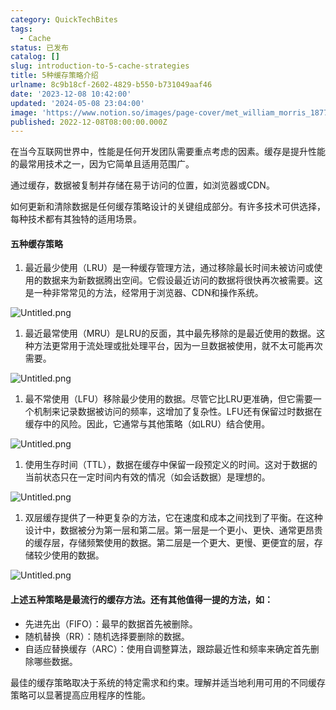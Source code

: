 ```yaml
---
category: QuickTechBites
tags:
  - Cache
status: 已发布
catalog: []
slug: introduction-to-5-cache-strategies
title: 5种缓存策略介绍
urlname: 8c9b18cf-2602-4829-b550-b731049aaf46
date: '2023-12-08 10:42:00'
updated: '2024-05-08 23:04:00'
image: 'https://www.notion.so/images/page-cover/met_william_morris_1877_willow.jpg'
published: 2022-12-08T08:00:00.000Z
---
```


在当今互联网世界中，性能是任何开发团队需要重点考虑的因素。缓存是提升性能的最常用技术之一，因为它简单且适用范围广。


通过缓存，数据被复制并存储在易于访问的位置，如浏览器或CDN。


如何更新和清除数据是任何缓存策略设计的关键组成部分。有许多技术可供选择，每种技术都有其独特的适用场景。


#### 五种缓存策略

1. 最近最少使用（LRU）是一种缓存管理方法，通过移除最长时间未被访问或使用的数据来为新数据腾出空间。它假设最近访问的数据将很快再次被需要。这是一种非常常见的方法，经常用于浏览器、CDN和操作系统。

![Untitled.png](https://prod-files-secure.s3.us-west-2.amazonaws.com/5d24fe63-e567-4804-86f9-9fdc62e13082/74494354-3dc7-4fc2-be3e-7e15913b3f24/Untitled.png?X-Amz-Algorithm=AWS4-HMAC-SHA256&X-Amz-Content-Sha256=UNSIGNED-PAYLOAD&X-Amz-Credential=ASIAZI2LB4667WCQ2LRY%2F20250311%2Fus-west-2%2Fs3%2Faws4_request&X-Amz-Date=20250311T213245Z&X-Amz-Expires=3600&X-Amz-Security-Token=IQoJb3JpZ2luX2VjEGUaCXVzLXdlc3QtMiJHMEUCIQCimxQ%2BfgEpp9F9HvHYRIB2pazzNyS%2F%2FRlc98Z5sOoK%2FwIgZv4CZP0Jl%2BM7cVQwB2X%2FVntsZNWel4RyhDAKBHvnsBcqiAQIrv%2F%2F%2F%2F%2F%2F%2F%2F%2F%2FARAAGgw2Mzc0MjMxODM4MDUiDMCz0oDOWnE3GRaERSrcA5pAsPeZSh%2F6sbEyfWbh%2FPFI3d8Ky42PMyuWblNkdCS2dRTH3%2F8vIT0aDi3KpWMgvicmUVy4j3Otg4DIIIH6kFpd%2F9%2FfzLPJH0rrbxquNQNIhjQu9c3nFebR%2F2b5K3KJvxxvsoZmrAA1cartdy57b4ZiqsL7A4tZX7FqZbXfCVBNSB7x4xl6XUAPQ8qFd1%2FYHfpi4jnnJDWJ56448s9SyNrahv0Rh5%2FVN5ewry0t3pWymw%2B5KJJELOz454TF%2F1wik2wd1PEOBQg9ZbeR0o2l4NiyZpk4o72jqPvjjGTE8glmWlx9Euh8Q5GBfDsev61gs8s68FQ5fQKYaUyXBPcuKaDlaNQMPKwOE5MzDYqxaZ1e7aafhIph333JxtRwpWVWRyODBFnqe2KsznIMT0WScGKijwSMCfOzkMzS0u0BddW9Zn94On0lhJqlNwzgiXGtAaM5bsRpC%2FXFZ4BNuxX5l8hi0r8atIMshCP0LT4GWuNOi3OHmMlW3x2rD4PVFIgZ0akfwuFryP6CEMSDbM3I3KzWiyTLPhe7Mlc2kSeC51gzh0ZJl2AOCHGl7QolQJ1NFi3ZIqI1uIyP6AGkq%2FdN5Z0TDfnU%2Fs40AAVAtv4d5ys8qwLICp4l73nTIHwPMN%2FQwr4GOqUBakSwdZ1y2VYeMVSqehDl2mNcOgOgrRON0sJ7NTWo%2BLlGZqEe%2FsdxWRUmpSH%2BEtUIsip0JBr0WYNlEF71n5ncs27%2BQ1dIai3I0xlG58VQCD%2FWATVXbHAwaQkXGBk1gaAcJmh7rjZ0ubRkjIGWVlkoyQZWEme%2BiKlTIe4kddgNmzpN4EgKYpPSDKyaq8j3LEo1xxvMepUXSScS%2FUAz8FCpAqUXpHKJ&X-Amz-Signature=0f372db25f3955f30b980da8da669ea79e109523ec69deab590d7edd29aaf646&X-Amz-SignedHeaders=host&x-id=GetObject)

1. 最近最常使用（MRU）是LRU的反面，其中最先移除的是最近使用的数据。这种方法更常用于流处理或批处理平台，因为一旦数据被使用，就不太可能再次需要。

![Untitled.png](https://prod-files-secure.s3.us-west-2.amazonaws.com/5d24fe63-e567-4804-86f9-9fdc62e13082/9394e615-e149-4cd8-9a1b-e3c39cda8184/Untitled.png?X-Amz-Algorithm=AWS4-HMAC-SHA256&X-Amz-Content-Sha256=UNSIGNED-PAYLOAD&X-Amz-Credential=ASIAZI2LB4667WCQ2LRY%2F20250311%2Fus-west-2%2Fs3%2Faws4_request&X-Amz-Date=20250311T213245Z&X-Amz-Expires=3600&X-Amz-Security-Token=IQoJb3JpZ2luX2VjEGUaCXVzLXdlc3QtMiJHMEUCIQCimxQ%2BfgEpp9F9HvHYRIB2pazzNyS%2F%2FRlc98Z5sOoK%2FwIgZv4CZP0Jl%2BM7cVQwB2X%2FVntsZNWel4RyhDAKBHvnsBcqiAQIrv%2F%2F%2F%2F%2F%2F%2F%2F%2F%2FARAAGgw2Mzc0MjMxODM4MDUiDMCz0oDOWnE3GRaERSrcA5pAsPeZSh%2F6sbEyfWbh%2FPFI3d8Ky42PMyuWblNkdCS2dRTH3%2F8vIT0aDi3KpWMgvicmUVy4j3Otg4DIIIH6kFpd%2F9%2FfzLPJH0rrbxquNQNIhjQu9c3nFebR%2F2b5K3KJvxxvsoZmrAA1cartdy57b4ZiqsL7A4tZX7FqZbXfCVBNSB7x4xl6XUAPQ8qFd1%2FYHfpi4jnnJDWJ56448s9SyNrahv0Rh5%2FVN5ewry0t3pWymw%2B5KJJELOz454TF%2F1wik2wd1PEOBQg9ZbeR0o2l4NiyZpk4o72jqPvjjGTE8glmWlx9Euh8Q5GBfDsev61gs8s68FQ5fQKYaUyXBPcuKaDlaNQMPKwOE5MzDYqxaZ1e7aafhIph333JxtRwpWVWRyODBFnqe2KsznIMT0WScGKijwSMCfOzkMzS0u0BddW9Zn94On0lhJqlNwzgiXGtAaM5bsRpC%2FXFZ4BNuxX5l8hi0r8atIMshCP0LT4GWuNOi3OHmMlW3x2rD4PVFIgZ0akfwuFryP6CEMSDbM3I3KzWiyTLPhe7Mlc2kSeC51gzh0ZJl2AOCHGl7QolQJ1NFi3ZIqI1uIyP6AGkq%2FdN5Z0TDfnU%2Fs40AAVAtv4d5ys8qwLICp4l73nTIHwPMN%2FQwr4GOqUBakSwdZ1y2VYeMVSqehDl2mNcOgOgrRON0sJ7NTWo%2BLlGZqEe%2FsdxWRUmpSH%2BEtUIsip0JBr0WYNlEF71n5ncs27%2BQ1dIai3I0xlG58VQCD%2FWATVXbHAwaQkXGBk1gaAcJmh7rjZ0ubRkjIGWVlkoyQZWEme%2BiKlTIe4kddgNmzpN4EgKYpPSDKyaq8j3LEo1xxvMepUXSScS%2FUAz8FCpAqUXpHKJ&X-Amz-Signature=8f8e5d6d24e1070d645e4e12ed7061c7b307b90382cfe2e3209292907b2af8cd&X-Amz-SignedHeaders=host&x-id=GetObject)

1. 最不常使用（LFU）移除最少使用的数据。尽管它比LRU更准确，但它需要一个机制来记录数据被访问的频率，这增加了复杂性。LFU还有保留过时数据在缓存中的风险。因此，它通常与其他策略（如LRU）结合使用。

![Untitled.png](https://prod-files-secure.s3.us-west-2.amazonaws.com/5d24fe63-e567-4804-86f9-9fdc62e13082/ff489bb8-941e-4617-b208-e17020ed7ada/Untitled.png?X-Amz-Algorithm=AWS4-HMAC-SHA256&X-Amz-Content-Sha256=UNSIGNED-PAYLOAD&X-Amz-Credential=ASIAZI2LB4667WCQ2LRY%2F20250311%2Fus-west-2%2Fs3%2Faws4_request&X-Amz-Date=20250311T213245Z&X-Amz-Expires=3600&X-Amz-Security-Token=IQoJb3JpZ2luX2VjEGUaCXVzLXdlc3QtMiJHMEUCIQCimxQ%2BfgEpp9F9HvHYRIB2pazzNyS%2F%2FRlc98Z5sOoK%2FwIgZv4CZP0Jl%2BM7cVQwB2X%2FVntsZNWel4RyhDAKBHvnsBcqiAQIrv%2F%2F%2F%2F%2F%2F%2F%2F%2F%2FARAAGgw2Mzc0MjMxODM4MDUiDMCz0oDOWnE3GRaERSrcA5pAsPeZSh%2F6sbEyfWbh%2FPFI3d8Ky42PMyuWblNkdCS2dRTH3%2F8vIT0aDi3KpWMgvicmUVy4j3Otg4DIIIH6kFpd%2F9%2FfzLPJH0rrbxquNQNIhjQu9c3nFebR%2F2b5K3KJvxxvsoZmrAA1cartdy57b4ZiqsL7A4tZX7FqZbXfCVBNSB7x4xl6XUAPQ8qFd1%2FYHfpi4jnnJDWJ56448s9SyNrahv0Rh5%2FVN5ewry0t3pWymw%2B5KJJELOz454TF%2F1wik2wd1PEOBQg9ZbeR0o2l4NiyZpk4o72jqPvjjGTE8glmWlx9Euh8Q5GBfDsev61gs8s68FQ5fQKYaUyXBPcuKaDlaNQMPKwOE5MzDYqxaZ1e7aafhIph333JxtRwpWVWRyODBFnqe2KsznIMT0WScGKijwSMCfOzkMzS0u0BddW9Zn94On0lhJqlNwzgiXGtAaM5bsRpC%2FXFZ4BNuxX5l8hi0r8atIMshCP0LT4GWuNOi3OHmMlW3x2rD4PVFIgZ0akfwuFryP6CEMSDbM3I3KzWiyTLPhe7Mlc2kSeC51gzh0ZJl2AOCHGl7QolQJ1NFi3ZIqI1uIyP6AGkq%2FdN5Z0TDfnU%2Fs40AAVAtv4d5ys8qwLICp4l73nTIHwPMN%2FQwr4GOqUBakSwdZ1y2VYeMVSqehDl2mNcOgOgrRON0sJ7NTWo%2BLlGZqEe%2FsdxWRUmpSH%2BEtUIsip0JBr0WYNlEF71n5ncs27%2BQ1dIai3I0xlG58VQCD%2FWATVXbHAwaQkXGBk1gaAcJmh7rjZ0ubRkjIGWVlkoyQZWEme%2BiKlTIe4kddgNmzpN4EgKYpPSDKyaq8j3LEo1xxvMepUXSScS%2FUAz8FCpAqUXpHKJ&X-Amz-Signature=3f409ca88ee646638f76d5bae02582d89be4227d0f9e75a0670cabd77c28b956&X-Amz-SignedHeaders=host&x-id=GetObject)

1. 使用生存时间（TTL），数据在缓存中保留一段预定义的时间。这对于数据的当前状态只在一定时间内有效的情况（如会话数据）是理想的。

![Untitled.png](https://prod-files-secure.s3.us-west-2.amazonaws.com/5d24fe63-e567-4804-86f9-9fdc62e13082/480ed8d3-f3c7-4a40-a9c6-4ca2e915c139/Untitled.png?X-Amz-Algorithm=AWS4-HMAC-SHA256&X-Amz-Content-Sha256=UNSIGNED-PAYLOAD&X-Amz-Credential=ASIAZI2LB4667WCQ2LRY%2F20250311%2Fus-west-2%2Fs3%2Faws4_request&X-Amz-Date=20250311T213245Z&X-Amz-Expires=3600&X-Amz-Security-Token=IQoJb3JpZ2luX2VjEGUaCXVzLXdlc3QtMiJHMEUCIQCimxQ%2BfgEpp9F9HvHYRIB2pazzNyS%2F%2FRlc98Z5sOoK%2FwIgZv4CZP0Jl%2BM7cVQwB2X%2FVntsZNWel4RyhDAKBHvnsBcqiAQIrv%2F%2F%2F%2F%2F%2F%2F%2F%2F%2FARAAGgw2Mzc0MjMxODM4MDUiDMCz0oDOWnE3GRaERSrcA5pAsPeZSh%2F6sbEyfWbh%2FPFI3d8Ky42PMyuWblNkdCS2dRTH3%2F8vIT0aDi3KpWMgvicmUVy4j3Otg4DIIIH6kFpd%2F9%2FfzLPJH0rrbxquNQNIhjQu9c3nFebR%2F2b5K3KJvxxvsoZmrAA1cartdy57b4ZiqsL7A4tZX7FqZbXfCVBNSB7x4xl6XUAPQ8qFd1%2FYHfpi4jnnJDWJ56448s9SyNrahv0Rh5%2FVN5ewry0t3pWymw%2B5KJJELOz454TF%2F1wik2wd1PEOBQg9ZbeR0o2l4NiyZpk4o72jqPvjjGTE8glmWlx9Euh8Q5GBfDsev61gs8s68FQ5fQKYaUyXBPcuKaDlaNQMPKwOE5MzDYqxaZ1e7aafhIph333JxtRwpWVWRyODBFnqe2KsznIMT0WScGKijwSMCfOzkMzS0u0BddW9Zn94On0lhJqlNwzgiXGtAaM5bsRpC%2FXFZ4BNuxX5l8hi0r8atIMshCP0LT4GWuNOi3OHmMlW3x2rD4PVFIgZ0akfwuFryP6CEMSDbM3I3KzWiyTLPhe7Mlc2kSeC51gzh0ZJl2AOCHGl7QolQJ1NFi3ZIqI1uIyP6AGkq%2FdN5Z0TDfnU%2Fs40AAVAtv4d5ys8qwLICp4l73nTIHwPMN%2FQwr4GOqUBakSwdZ1y2VYeMVSqehDl2mNcOgOgrRON0sJ7NTWo%2BLlGZqEe%2FsdxWRUmpSH%2BEtUIsip0JBr0WYNlEF71n5ncs27%2BQ1dIai3I0xlG58VQCD%2FWATVXbHAwaQkXGBk1gaAcJmh7rjZ0ubRkjIGWVlkoyQZWEme%2BiKlTIe4kddgNmzpN4EgKYpPSDKyaq8j3LEo1xxvMepUXSScS%2FUAz8FCpAqUXpHKJ&X-Amz-Signature=c390806d90e19a9e2dda46ee1efb5297f8becc44968719ae4665aef22a1b8592&X-Amz-SignedHeaders=host&x-id=GetObject)

1. 双层缓存提供了一种更复杂的方法，它在速度和成本之间找到了平衡。在这种设计中，数据被分为第一层和第二层。第一层是一个更小、更快、通常更昂贵的缓存层，存储频繁使用的数据。第二层是一个更大、更慢、更便宜的层，存储较少使用的数据。

![Untitled.png](https://prod-files-secure.s3.us-west-2.amazonaws.com/5d24fe63-e567-4804-86f9-9fdc62e13082/35e68090-275d-4707-9e9a-ce86f000e9eb/Untitled.png?X-Amz-Algorithm=AWS4-HMAC-SHA256&X-Amz-Content-Sha256=UNSIGNED-PAYLOAD&X-Amz-Credential=ASIAZI2LB4667WCQ2LRY%2F20250311%2Fus-west-2%2Fs3%2Faws4_request&X-Amz-Date=20250311T213245Z&X-Amz-Expires=3600&X-Amz-Security-Token=IQoJb3JpZ2luX2VjEGUaCXVzLXdlc3QtMiJHMEUCIQCimxQ%2BfgEpp9F9HvHYRIB2pazzNyS%2F%2FRlc98Z5sOoK%2FwIgZv4CZP0Jl%2BM7cVQwB2X%2FVntsZNWel4RyhDAKBHvnsBcqiAQIrv%2F%2F%2F%2F%2F%2F%2F%2F%2F%2FARAAGgw2Mzc0MjMxODM4MDUiDMCz0oDOWnE3GRaERSrcA5pAsPeZSh%2F6sbEyfWbh%2FPFI3d8Ky42PMyuWblNkdCS2dRTH3%2F8vIT0aDi3KpWMgvicmUVy4j3Otg4DIIIH6kFpd%2F9%2FfzLPJH0rrbxquNQNIhjQu9c3nFebR%2F2b5K3KJvxxvsoZmrAA1cartdy57b4ZiqsL7A4tZX7FqZbXfCVBNSB7x4xl6XUAPQ8qFd1%2FYHfpi4jnnJDWJ56448s9SyNrahv0Rh5%2FVN5ewry0t3pWymw%2B5KJJELOz454TF%2F1wik2wd1PEOBQg9ZbeR0o2l4NiyZpk4o72jqPvjjGTE8glmWlx9Euh8Q5GBfDsev61gs8s68FQ5fQKYaUyXBPcuKaDlaNQMPKwOE5MzDYqxaZ1e7aafhIph333JxtRwpWVWRyODBFnqe2KsznIMT0WScGKijwSMCfOzkMzS0u0BddW9Zn94On0lhJqlNwzgiXGtAaM5bsRpC%2FXFZ4BNuxX5l8hi0r8atIMshCP0LT4GWuNOi3OHmMlW3x2rD4PVFIgZ0akfwuFryP6CEMSDbM3I3KzWiyTLPhe7Mlc2kSeC51gzh0ZJl2AOCHGl7QolQJ1NFi3ZIqI1uIyP6AGkq%2FdN5Z0TDfnU%2Fs40AAVAtv4d5ys8qwLICp4l73nTIHwPMN%2FQwr4GOqUBakSwdZ1y2VYeMVSqehDl2mNcOgOgrRON0sJ7NTWo%2BLlGZqEe%2FsdxWRUmpSH%2BEtUIsip0JBr0WYNlEF71n5ncs27%2BQ1dIai3I0xlG58VQCD%2FWATVXbHAwaQkXGBk1gaAcJmh7rjZ0ubRkjIGWVlkoyQZWEme%2BiKlTIe4kddgNmzpN4EgKYpPSDKyaq8j3LEo1xxvMepUXSScS%2FUAz8FCpAqUXpHKJ&X-Amz-Signature=e113e142058b7fb17e8b896ac2e403afb3e41a168f9f272b91432a6f12f29668&X-Amz-SignedHeaders=host&x-id=GetObject)


#### 上述五种策略是最流行的缓存方法。还有其他值得一提的方法，如：

- 先进先出（FIFO）：最早的数据首先被删除。
- 随机替换（RR）：随机选择要删除的数据。
- 自适应替换缓存（ARC）：使用自调整算法，跟踪最近性和频率来确定首先删除哪些数据。

最佳的缓存策略取决于系统的特定需求和约束。理解并适当地利用可用的不同缓存策略可以显著提高应用程序的性能。

